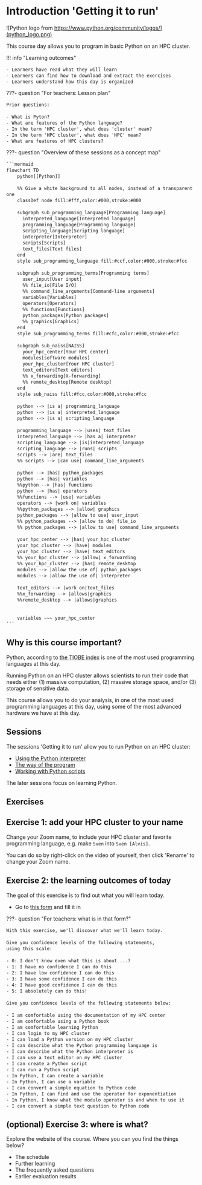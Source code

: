 # Introduction 'Getting it to run'

![Python logo from https://www.python.org/community/logos/](python_logo.png)

This course day allows you to program in basic Python on
an HPC cluster.

!!! info "Learning outcomes"

    - Learners have read what they will learn
    - Learners can find how to download and extract the exercises
    - Learners understand how this day is organized

???- question "For teachers: Lesson plan"

    Prior questions:

    - What is Pyton?
    - What are features of the Python language?
    - In the term 'HPC cluster', what does 'cluster' mean?
    - In the term 'HPC cluster', what does 'HPC' mean?
    - What are features of HPC clusters?

???- question "Overview of these sessions as a concept map"

    ```mermaid
    flowchart TD
        python[[Python]]

        %% Give a white background to all nodes, instead of a transparent one
        classDef node fill:#fff,color:#000,stroke:#000

        subgraph sub_programming_language[Programming language]
          interpreted_language[Interpreted language]
          programming_language[Programming language]
          scripting_language[Scripting language]
          interpreter[Interpreter]
          scripts[Scripts]
          text_files[Text files]
        end
        style sub_programming_language fill:#ccf,color:#000,stroke:#fcc

        subgraph sub_programming_terms[Programming terms]
          user_input[User input]
          %% file_io[File I/O]
          %% command_line_arguments[Command-line arguments]
          variables[Variables]
          operators[Operators]
          %% functions[Functions]
          python_packages[Python packages]
          %% graphics[Graphics]
        end 
        style sub_programming_terms fill:#cfc,color:#000,stroke:#fcc

        subgraph sub_naiss[NAISS]
          your_hpc_center[Your HPC center]
          modules[software modules]
          your_hpc_cluster[Your HPC cluster]
          text_editors[Text editors]
          %% x_forwarding[X-forwarding]
          %% remote_desktop[Remote desktop]
        end
        style sub_naiss fill:#fcc,color:#000,stroke:#fcc

        python --> |is a| programming_language
        python --> |is a| interpreted_language
        python --> |is a| scripting_language

        programming_language --> |uses| text_files
        interpreted_language --> |has a| interpreter
        scripting_language --> |is|interpreted_language
        scripting_language --> |runs| scripts
        scripts --> |are| text_files
        %% scripts --> |can use| command_line_arguments

        python --> |has| python_packages
        python --> |has| variables
        %%python --> |has| functions
        python --> |has| operators
        %%functions --> |use| variables
        operators --> |work on| variables
        %%python_packages --> |allow| graphics
        python_packages --> |allow to use| user_input
        %% python_packages --> |allow to do| file_io
        %% python_packages --> |allow to use| command_line_arguments

        your_hpc_center --> |has| your_hpc_cluster
        your_hpc_cluster --> |have| modules
        your_hpc_cluster --> |have| text_editors
        %% your_hpc_cluster --> |allow| x_forwarding
        %% your_hpc_cluster --> |has| remote_desktop
        modules --> |allow the use of| python_packages
        modules --> |allow the use of| interpreter

        text_editors --> |work on|text_files
        %%x_forwarding --> |allows|graphics
        %%remote_desktop --> |allows|graphics
        

        variables ~~~ your_hpc_center
    ```

## Why is this course important?

Python, according to [the TIOBE index](https://www.tiobe.com/tiobe-index/)
is one of the most used programming languages at this day.

Running Python on an HPC cluster allows scientists to
run their code that needs either (1) massive computation,
(2) massive storage space, and/or (3) storage of sensitive data.

This course allows you to do your analysis, in one of the
most used programming languages at this day,
using some of the most advanced hardware we have at this day.

## Sessions

The sessions 'Getting it to run' allow you to run Python on
an HPC cluster:

- [Using the Python interpreter](using_the_python_interpreter.md)
- [The way of the program](the_way_of_the_program.md)
- [Working with Python scripts](working_with_python_scripts.md)

The later sessions focus on learning Python.

## Exercises

## Exercise 1: add your HPC cluster to your name

Change your Zoom name, to include your HPC cluster and favorite
programming language, e.g. make `Sven` into `Sven [Alvis]`.

You can do so by right-click on the video of yourself,
then click 'Rename' to change your Zoom name.

## Exercise 2: the learning outcomes of today

The goal of this exercise is to find out
what you will learn today.

- Go to [this form](https://docs.google.com/forms/d/e/1FAIpQLSdZWrX2CeoGFsyiAgqvxsCK9rg9TjO2H84kIeSM_FxzGPwAkg/viewform?usp=header)
  and fill it in

???- question "For teachers: what is in that form?"

    With this exercise, we'll discover what we'll learn today.

    Give you confidence levels of the following statements,
    using this scale:

    - 0: I don't know even what this is about ...?
    - 1: I have no confidence I can do this
    - 2: I have low confidence I can do this
    - 3: I have some confidence I can do this
    - 4: I have good confidence I can do this
    - 5: I absolutely can do this!

    Give you confidence levels of the following statements below:

    - I am comfortable using the documentation of my HPC center
    - I am comfortable using a Python book
    - I am comfortable learning Python
    - I can login to my HPC cluster
    - I can load a Python version on my HPC cluster
    - I can describe what the Python programming language is
    - I can describe what the Python interpreter is
    - I can use a text editor on my HPC cluster
    - I can create a Python script
    - I can run a Python script
    - In Python, I can create a variable
    - In Python, I can use a variable
    - I can convert a simple equation to Python code
    - In Python, I can find and use the operator for exponentiation
    - In Python, I know what the modulo operator is and when to use it
    - I can convert a simple text question to Python code

## (optional) Exercise 3: where is what?

Explore the website of the course. Where you can you find
the things below?

- The schedule
- Further learning
- The frequently asked questions
- Earlier evaluation results
